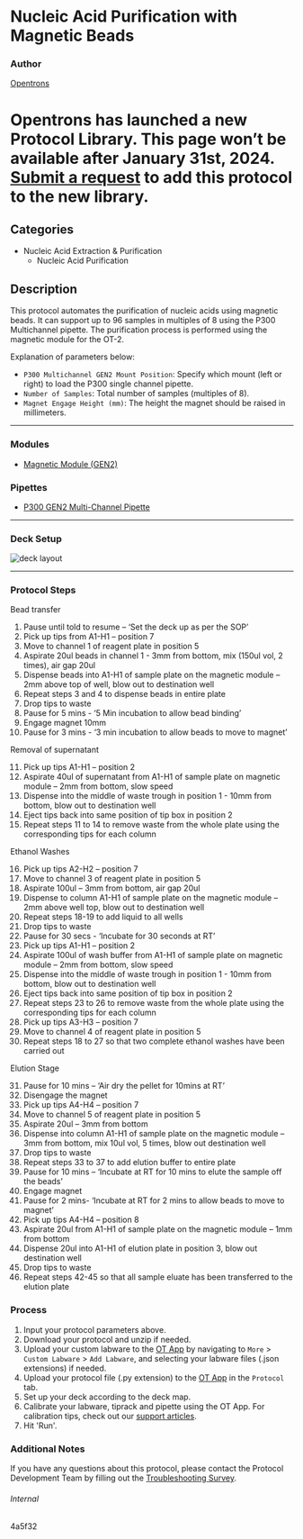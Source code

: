 # Nucleic Acid Purification with Magnetic Beads

### Author

[Opentrons](https://opentrons.com/)


# Opentrons has launched a new Protocol Library. This page won’t be available after January 31st, 2024. [Submit a request](https://docs.google.com/forms/d/e/1FAIpQLSdYYp9QCKow4nn0KlCVsMS3HX0eJ0N9O7-erajKvcpT0lWbSg/viewform) to add this protocol to the new library.

## Categories

* Nucleic Acid Extraction & Purification
    * Nucleic Acid Purification

## Description

This protocol automates the purification of nucleic acids using magnetic beads. It can support up to 96 samples in multiples of 8 using the P300 Multichannel pipette. The purification process is performed using the magnetic module for the OT-2.

Explanation of parameters below:

- `P300 Multichannel GEN2 Mount Position`: Specify which mount (left or right) to load the P300 single channel pipette.
- `Number of Samples`: Total number of samples (multiples of 8).
- `Magnet Engage Height (mm)`: The height the magnet should be raised in millimeters.
---

### Modules

* [Magnetic Module (GEN2)](https://shop.opentrons.com/collections/hardware-modules/products/magdeck)

### Pipettes

- [P300 GEN2 Multi-Channel Pipette](https://shop.opentrons.com/collections/ot-2-robot/products/8-channel-electronic-pipette)

---

### Deck Setup

![deck layout](https://opentrons-protocol-library-website.s3.amazonaws.com/custom-README-images/4a5f32/4a5f32_deck.png)

---

### Protocol Steps

Bead transfer

1. Pause until told to resume – ‘Set the deck up as per the SOP’
2. Pick up tips from A1-H1 – position 7
3. Move to channel 1 of reagent plate in position 5
4. Aspirate 20ul beads in channel 1 - 3mm from bottom, mix (150ul vol, 2 times), air gap 20ul
5. Dispense beads into A1-H1 of sample plate on the magnetic module – 2mm above top of well, blow out to destination well
6. Repeat steps 3 and 4 to dispense beads in entire plate
7. Drop tips to waste
8. Pause for 5 mins - ‘5 Min incubation to allow bead binding’
9. Engage magnet 10mm
10. Pause for 3 mins - ‘3 min incubation to allow beads to move to magnet’

Removal of supernatant

11. Pick up tips A1-H1 – position 2
12. Aspirate 40ul of supernatant from A1-H1 of sample plate on magnetic module – 2mm from bottom, slow speed
13. Dispense into the middle of waste trough in position 1 - 10mm from bottom, blow out to destination well
14. Eject tips back into same position of tip box in position 2
15. Repeat steps 11 to 14 to remove waste from the whole plate using the corresponding tips for each column

Ethanol Washes

16. Pick up tips A2-H2 – position 7
17. Move to channel 3 of reagent plate in position 5
18. Aspirate 100ul – 3mm from bottom, air gap 20ul
19. Dispense to column A1-H1 of sample plate on the magnetic module – 2mm above well top, blow out to destination well
20. Repeat steps 18-19 to add liquid to all wells
21. Drop tips to waste
22. Pause for 30 secs - ‘Incubate for 30 seconds at RT’
23. Pick up tips A1-H1 – position 2
24. Aspirate 100ul of wash buffer from A1-H1 of sample plate on magnetic module – 2mm from bottom, slow speed
25. Dispense into the middle of waste trough in position 1 - 10mm from bottom, blow out to destination well
26. Eject tips back into same position of tip box in position 2
27. Repeat steps 23 to 26 to remove waste from the whole plate using the corresponding tips for each column
28. Pick up tips A3-H3 – position 7
29. Move to channel 4 of reagent plate in position 5
30. Repeat steps 18 to 27 so that two complete ethanol washes have been carried out

Elution Stage

31. Pause for 10 mins – ‘Air dry the pellet for 10mins at RT’
32. Disengage the magnet
33. Pick up tips A4-H4 – position 7
34. Move to channel 5 of reagent plate in position 5
35. Aspirate 20ul – 3mm from bottom
36. Dispense into column A1-H1 of sample plate on the magnetic module – 3mm from bottom, mix 10ul vol, 5 times, blow out destination well
37. Drop tips to waste
38. Repeat steps 33 to 37 to add elution buffer to entire plate
39. Pause for 10 mins – ‘Incubate at RT for 10 mins to elute the sample off the beads’
40. Engage magnet
41. Pause for 2 mins- ‘Incubate at RT for 2 mins to allow beads to move to magnet’
42. Pick up tips A4-H4 – position 8
43. Aspirate 20ul from A1-H1 of sample plate on the magnetic module – 1mm from bottom
44. Dispense 20ul into A1-H1 of elution plate in position 3, blow out destination well
45. Drop tips to waste
46. Repeat steps 42-45 so that all sample eluate has been transferred to the elution plate

### Process

1. Input your protocol parameters above.
2. Download your protocol and unzip if needed.
3. Upload your custom labware to the [OT App](https://opentrons.com/ot-app) by navigating to `More` > `Custom Labware` > `Add Labware`, and selecting your labware files (.json extensions) if needed.
4. Upload your protocol file (.py extension) to the [OT App](https://opentrons.com/ot-app) in the `Protocol` tab.
5. Set up your deck according to the deck map.
6. Calibrate your labware, tiprack and pipette using the OT App. For calibration tips, check out our [support articles](https://support.opentrons.com/en/collections/1559720-guide-for-getting-started-with-the-ot-2).
7. Hit 'Run'.

### Additional Notes

If you have any questions about this protocol, please contact the Protocol Development Team by filling out the [Troubleshooting Survey](https://protocol-troubleshooting.paperform.co/).

###### Internal

4a5f32
